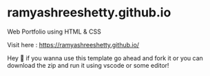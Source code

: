 # ramyashreeshetty.github.io
Web Portfolio using HTML &amp; CSS

Visit here : https://ramyashreeshetty.github.io/

Hey :wave: if you wanna use this template go ahead and fork it or you can download the zip and run it using vscode or some editor!
